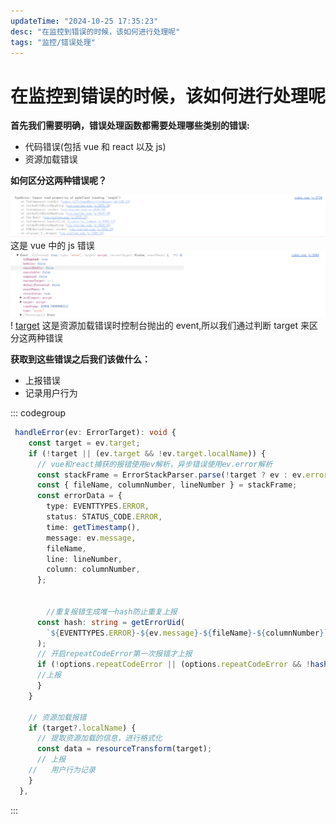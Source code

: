 ```yaml
---
updateTime: "2024-10-25 17:35:23"
desc: "在监控到错误的时候，该如何进行处理呢"
tags: "监控/错误处理"
---
```


# 在监控到错误的时候，该如何进行处理呢

**首先我们需要明确，错误处理函数都需要处理哪些类别的错误:**

- 代码错误(包括 vue 和 react 以及 js)
- 资源加载错误

**如何区分这两种错误呢？**

![vue Error](image.png)
这是 vue 中的 js 错误
![资源加载错误](image-1.png)!
[target](image-2.png)
这是资源加载错误时控制台抛出的 event,所以我们通过判断 target 来区分这两种错误

**获取到这些错误之后我们该做什么：**

- 上报错误
- 记录用户行为

::: codegroup

```ts
 handleError(ev: ErrorTarget): void {
    const target = ev.target;
    if (!target || (ev.target && !ev.target.localName)) {
      // vue和react捕获的报错使用ev解析，异步错误使用ev.error解析
      const stackFrame = ErrorStackParser.parse(!target ? ev : ev.error)[0];
      const { fileName, columnNumber, lineNumber } = stackFrame;
      const errorData = {
        type: EVENTTYPES.ERROR,
        status: STATUS_CODE.ERROR,
        time: getTimestamp(),
        message: ev.message,
        fileName,
        line: lineNumber,
        column: columnNumber,
      };


        //重复报错生成唯一hash防止重复上报
      const hash: string = getErrorUid(
        `${EVENTTYPES.ERROR}-${ev.message}-${fileName}-${columnNumber}`
      );
      // 开启repeatCodeError第一次报错才上报
      if (!options.repeatCodeError || (options.repeatCodeError && !hashMapExist(hash))) {
      //上报
      }
    }

    // 资源加载报错
    if (target?.localName) {
      // 提取资源加载的信息，进行格式化
      const data = resourceTransform(target);
      // 上报
    //   用户行为记录
    }
  },
```

:::
